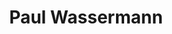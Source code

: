 ---
title: Paul Wassermann
name: Paul Wassermann
tags:
  - member
designation: Data Scientist
image: /assets/img/team-members/avatar-icon.png
linkedin: 'https://fr.linkedin.com/in/paul-wassermann'
github: 'https://github.com/PaulWassermann'
---
